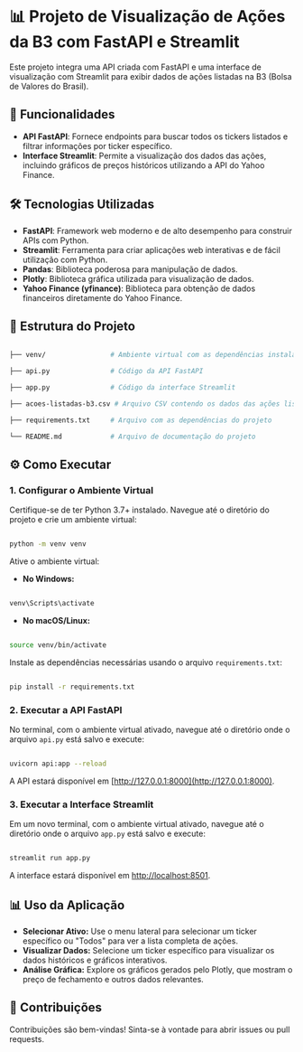 # 📊 Projeto de Visualização de Ações da B3 com FastAPI e Streamlit

Este projeto integra uma API criada com FastAPI e uma interface de visualização com Streamlit para exibir dados de ações listadas na B3 (Bolsa de Valores do Brasil).

## 🚀 Funcionalidades

- **API FastAPI**: Fornece endpoints para buscar todos os tickers listados e filtrar informações por ticker específico.
- **Interface Streamlit**: Permite a visualização dos dados das ações, incluindo gráficos de preços históricos utilizando a API do Yahoo Finance.

## 🛠️ Tecnologias Utilizadas

- **FastAPI**: Framework web moderno e de alto desempenho para construir APIs com Python.
- **Streamlit**: Ferramenta para criar aplicações web interativas e de fácil utilização com Python.
- **Pandas**: Biblioteca poderosa para manipulação de dados.
- **Plotly**: Biblioteca gráfica utilizada para visualização de dados.
- **Yahoo Finance (yfinance)**: Biblioteca para obtenção de dados financeiros diretamente do Yahoo Finance.

## 📂 Estrutura do Projeto

```bash

├── venv/                # Ambiente virtual com as dependências instaladas

├── api.py               # Código da API FastAPI

├── app.py               # Código da interface Streamlit

├── acoes-listadas-b3.csv # Arquivo CSV contendo os dados das ações listadas

├── requirements.txt     # Arquivo com as dependências do projeto

└── README.md            # Arquivo de documentação do projeto

```

## ⚙️ Como Executar

### 1. Configurar o Ambiente Virtual

Certifique-se de ter Python 3.7+ instalado. Navegue até o diretório do projeto e crie um ambiente virtual:

```bash

python -m venv venv

```

Ative o ambiente virtual:

- **No Windows:**

```bash

venv\Scripts\activate

```

- **No macOS/Linux:**

```bash

source venv/bin/activate

```

Instale as dependências necessárias usando o arquivo `requirements.txt`:

```bash

pip install -r requirements.txt

```

### 2. Executar a API FastAPI

No terminal, com o ambiente virtual ativado, navegue até o diretório onde o arquivo `api.py` está salvo e execute:

```bash

uvicorn api:app --reload

```

A API estará disponível em [http://127.0.0.1:8000](http://127.0.0.1:8000).

### 3. Executar a Interface Streamlit

Em um novo terminal, com o ambiente virtual ativado, navegue até o diretório onde o arquivo `app.py` está salvo e execute:

```bash

streamlit run app.py

```

A interface estará disponível em [http://localhost:8501](http://localhost:8501).

## 📊 Uso da Aplicação

- **Selecionar Ativo:** Use o menu lateral para selecionar um ticker específico ou "Todos" para ver a lista completa de ações.
- **Visualizar Dados:** Selecione um ticker específico para visualizar os dados históricos e gráficos interativos.
- **Análise Gráfica:** Explore os gráficos gerados pelo Plotly, que mostram o preço de fechamento e outros dados relevantes.

## 🤝 Contribuições

Contribuições são bem-vindas! Sinta-se à vontade para abrir issues ou pull requests.
